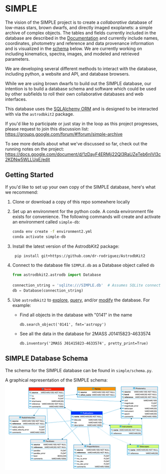 # SIMPLE

The vision of the SIMPLE project is to create a *collaborative* database of low-mass stars, brown dwarfs, and directly 
imaged exoplanets: a simple archive of complex objects. The tables and fields currently included in the 
database are described in the [Documentation](documentation/README.md) 
and currently include names, coordinates, photometry and reference and data provenance information and is visualized 
in the [schema](#database-schema) below. 
We are currently working on including kinematics, spectra, images, and modeled and retrieved parameters. 

We are developing several different methods to interact with the database, including python, a website and API, and 
database browsers.

While we are using brown dwarfs to build out the SIMPLE database, our intention is to build a database schema and 
software which could be used by other subfields to roll their own collaborative databases and web interfaces.

This database uses the [SQLAlchemy ORM](https://docs.sqlalchemy.org/en/14/orm/index.html) and is designed to be
interacted with via the `astrodbkit2` package.

If you'd like to participate or just stay in the loop as this project progresses, please request to join this discussion
 list:
https://groups.google.com/forum/#!forum/simple-archive

To see more details about what we've discussed so far, check out the running notes on the project: 
https://docs.google.com/document/d/1zDayF4ERMjj22QI3RaUZeTeb6nIVl3c2KDNw5WLLUqE/edit

## Getting Started

If you'd like to set up your own copy of the SIMPLE database, here's what we recommend:

1. Clone or download a copy of this repo somewhere locally

2. Set up an environment for the python code. 
A conda environment file exists for convenience. The following commands will create and activate an environment called `simple-db`:

    ```bash
    conda env create -f environment2.yml
    conda activate simple-db
    ```
    
3. Install the latest version of the AstrodbKit2 package:
    
    ```bash
     pip install git+https://github.com/dr-rodriguez/AstrodbKit2
     ```

3. Connect to the database file `SIMPLE.db` as a Database object called `db`

    ```python
    from astrodbkit2.astrodb import Database
    
    connection_string = 'sqlite:///SIMPLE.db'  # Assumes SQLite connection to database in local folder
    db = Database(connection_string)
    ```

4. Use `astrodbkit2` to [explore](https://astrodbkit2.readthedocs.io/en/latest/#exploring-the-schema), [query](https://astrodbkit2.readthedocs.io/en/latest/#querying-the-database), and/or [modify](https://astrodbkit2.readthedocs.io/en/latest/#modifying-data) the database.
For example:
    - Find all objects in the database with "0141" in the name
        ```
        db.search_object('0141', fmt='astropy')
        ```
    
    - See all the data in the database for 2MASS J01415823-4633574

        ```
        db.inventory('2MASS J01415823-4633574', pretty_print=True)
        ```

    
## SIMPLE Database Schema

The schema for the SIMPLE database can be found in `simple/schema.py`.

A graphical representation of the SIMPLE schema:
![schema](documentation/figures/schema.png)
